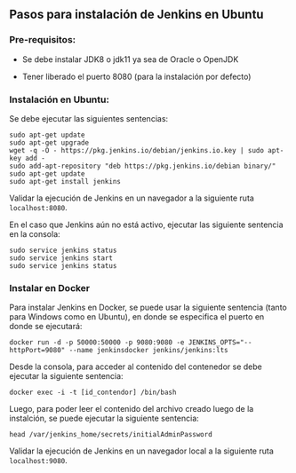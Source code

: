 ## Pasos para instalación de Jenkins en Ubuntu

### Pre-requisitos:

- Se debe instalar JDK8 o jdk11 ya sea de Oracle o OpenJDK

- Tener liberado el puerto 8080 (para la instalación por defecto)

### Instalación en Ubuntu:

Se debe ejecutar las siguientes sentencias:

```
sudo apt-get update
sudo apt-get upgrade
wget -q -O - https://pkg.jenkins.io/debian/jenkins.io.key | sudo apt-key add -
sudo add-apt-repository "deb https://pkg.jenkins.io/debian binary/"
sudo apt-get update
sudo apt-get install jenkins
```

Validar la ejecución de Jenkins en un navegador a la siguiente ruta `localhost:8080`.

En el caso que Jenkins aún no está activo, ejecutar las siguiente sentencia en la consola: 

```
sudo service jenkins status
sudo service jenkins start
sudo service jenkins status
```

### Instalar en Docker

Para instalar Jenkins en Docker, se puede usar la siguiente sentencia (tanto para Windows como en Ubuntu), en donde se especifica el puerto en donde se ejecutará:

```
docker run -d -p 50000:50000 -p 9080:9080 -e JENKINS_OPTS="--httpPort=9080" --name jenkinsdocker jenkins/jenkins:lts
```

Desde la consola, para acceder al contenido del contenedor se debe ejecutar la siguiente sentencia:

```
docker exec -i -t [id_contendor] /bin/bash
```

Luego, para poder leer el contenido del archivo creado luego de la instalción, se puede ejecutar la siguiente sentencia:

```
head /var/jenkins_home/secrets/initialAdminPassword
```

Validar la ejecución de Jenkins en un navegador local a la siguiente ruta `localhost:9080`.

